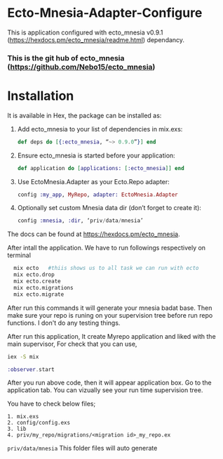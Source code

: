# Ecto-Mnesia-Adapter-Configure

This is application configured with ecto_mnesia v0.9.1 (https://hexdocs.pm/ecto_mnesia/readme.html) dependancy.

### This is the git hub of ecto_mnesia (https://github.com/Nebo15/ecto_mnesia)

# Installation

It is available in Hex, the package can be installed as:

1. Add ecto_mnesia to your list of dependencies in mix.exs:

      ````elixir
      def deps do [{:ecto_mnesia, “~> 0.9.0”}] end
      ````

2. Ensure ecto_mnesia is started before your application:

    ````elixir 
    def application do [applications: [:ecto_mnesia]] end
    ````


3. Use EctoMnesia.Adapter as your Ecto.Repo adapter:

    ````elixir
    config :my_app, MyRepo, adapter: EctoMnesia.Adapter
    ````

4. Optionally set custom Mnesia data dir (don’t forget to create it):

    ````elixir
    config :mnesia, :dir, ‘priv/data/mnesia’
    ````

The docs can be found at https://hexdocs.pm/ecto_mnesia.

After intall the application. We have to run followings respectively on terminal

````bash
  mix ecto   #thiis shows us to all task we can run with ecto
  mix ecto.drop
  mix ecto.create
  mix ecto.migrations
  mix ecto.migrate
````

After run this commands it will generate your mnesia badat base.
Then make sure your repo is runing on your supervision tree before run repo functions. I don't do any testing things.

After run this application, It create Myrepo application and liked with the main supervisor, For check that you can use,

````bash
iex -S mix
````

```elixir
:observer.start
````

After you run above code, then it will appear application box. Go to the application tab. You can vizually see your run time supervision tree.

You have to check below files;

    1. mix.exs
    2. config/config.exs
    3. lib
    4. priv/my_repo/migrations/<migration id>_my_repo.ex

`priv/data/mnesia` This folder files will auto generate
